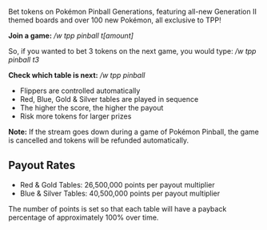 Bet tokens on Pokémon Pinball Generations, featuring all-new Generation II themed boards and over 100 new Pokémon, all exclusive to TPP!

**Join a game:** */w tpp pinball t[amount]*  

So, if you wanted to bet 3 tokens on the next game, you would type: */w tpp pinball t3*

**Check which table is next:** */w tpp pinball*

* Flippers are controlled automatically
* Red, Blue, Gold & Silver tables are played in sequence
* The higher the score, the higher the payout
* Risk more tokens for larger prizes

**Note:** If the stream goes down during a game of Pokémon Pinball, the game is cancelled and tokens will be refunded automatically.

## Payout Rates

* Red & Gold Tables: 26,500,000 points per payout multiplier
* Blue & Silver Tables: 40,500,000 points per payout multiplier

The number of points is set so that each table will have a payback percentage of approximately 100% over time.